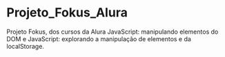 # Projeto_Fokus_Alura
Projeto Fokus, dos cursos da Alura JavaScript: manipulando elementos do DOM e JavaScript: explorando a manipulação de elementos e da localStorage.
